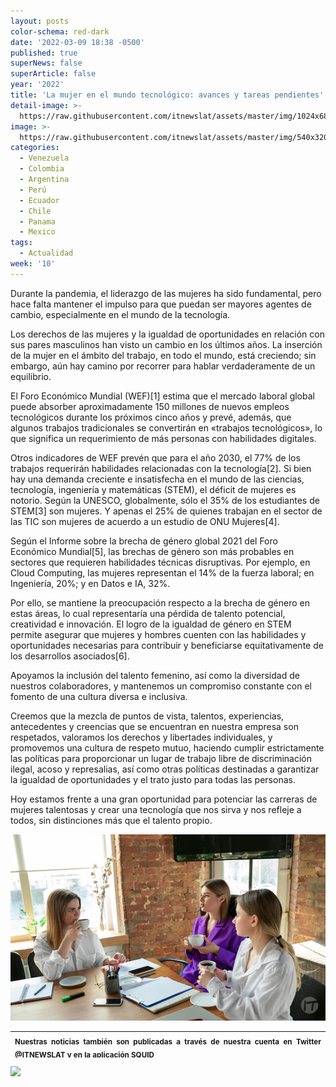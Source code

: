 ```yaml
---
layout: posts
color-schema: red-dark
date: '2022-03-09 18:38 -0500'
published: true
superNews: false
superArticle: false
year: '2022'
title: 'La mujer en el mundo tecnológico: avances y tareas pendientes'
detail-image: >-
  https://raw.githubusercontent.com/itnewslat/assets/master/img/1024x680/Reunion-de-Mujeres-g.jpg
image: >-
  https://raw.githubusercontent.com/itnewslat/assets/master/img/540x320/Reunion-de-Mujeres-p.jpg
categories:
  - Venezuela
  - Colombia
  - Argentina
  - Perú
  - Ecuador
  - Chile
  - Panama
  - Mexico
tags:
  - Actualidad
week: '10'
---
```

Durante la pandemia, el liderazgo de las mujeres ha sido fundamental, pero hace falta mantener el impulso para que puedan ser mayores agentes de cambio, especialmente en el mundo de la tecnología. 

Los derechos de las mujeres y la igualdad de oportunidades en relación con sus pares masculinos han visto un cambio en los últimos años. La inserción de la mujer en el ámbito del trabajo, en todo el mundo, está creciendo; sin embargo, aún hay camino por recorrer para hablar verdaderamente de un equilibrio. 

El Foro Económico Mundial (WEF)[1] estima que el mercado laboral global puede absorber aproximadamente 150 millones de nuevos empleos tecnológicos durante los próximos cinco años y prevé, además, que algunos trabajos tradicionales se convertirán en «trabajos tecnológicos»,  lo que significa un requerimiento de más personas con habilidades digitales. 

Otros indicadores de WEF prevén que para el año 2030, el 77% de los trabajos requerirán habilidades relacionadas con la tecnología[2]. Si bien hay una demanda creciente e insatisfecha en el mundo de las ciencias, tecnología, ingeniería y matemáticas (STEM), el déficit de mujeres es notorio. Según la UNESCO, globalmente, sólo el 35% de los estudiantes de STEM[3] son mujeres. Y apenas el 25% de quienes trabajan en el sector de las TIC son mujeres de acuerdo a un estudio de ONU Mujeres[4]. 

Según el Informe sobre la brecha de género global 2021 del Foro Económico Mundial[5], las brechas de género son más probables en sectores que requieren habilidades técnicas disruptivas. Por ejemplo, en Cloud Computing, las mujeres representan el 14% de la fuerza laboral; en Ingeniería, 20%; y en Datos e IA, 32%.  

Por ello, se mantiene la preocupación respecto a la brecha de género en estas áreas, lo cual representaría una pérdida de talento potencial, creatividad e innovación. El logro de la igualdad de género en STEM permite asegurar que mujeres y hombres cuenten con las habilidades y oportunidades necesarias para contribuir y beneficiarse equitativamente de los desarrollos asociados[6]. 

Apoyamos la inclusión del talento femenino, así como la diversidad de nuestros colaboradores, y mantenemos un compromiso constante con el fomento de una cultura diversa e inclusiva. 

Creemos que la mezcla de puntos de vista, talentos, experiencias, antecedentes y creencias que se encuentran en nuestra empresa son respetados, valoramos los derechos y libertades individuales, y promovemos una cultura de respeto mutuo, haciendo cumplir estrictamente las políticas para proporcionar un lugar de trabajo libre de discriminación ilegal, acoso y represalias, así como otras políticas destinadas a garantizar la igualdad de oportunidades y el trato justo para todas las personas. 

Hoy estamos frente a una gran oportunidad para potenciar las carreras de mujeres talentosas y crear una tecnología que nos sirva y nos refleje a todos, sin distinciones más que el talento propio. 

![](https://raw.githubusercontent.com/itnewslat/assets/master/img/540x320/Reunion-de-Mujeres-p.jpg)

<table style="height: 42px;" width="569">
<tbody>
<tr>
<td style="text-align: justify;"><sub><strong>Nuestras noticias también son publicadas a través de nuestra cuenta en Twitter <a href="https://twitter.com/itnewslat?lang=es">@ITNEWSLAT</a> y en la aplicación <a href="https://squidapp.co/en/">SQUID</a></strong></sub></td>
</tr>
</tbody>
</table>

<img src="https://tracker.metricool.com/c3po.jpg?hash=56f88a41e39ab42c063cc51676587a04"/>